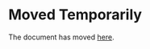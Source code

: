 Moved Temporarily
=================

The document has moved
[here](http://uneheuredepeine.blogspot.com/2012/08/lhumour-est-une-chose-trop-serieuse.html).
